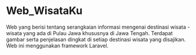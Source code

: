 # Web_WisataKu
Web yang berisi tentang serangkaian informasi mengenai destinasi wisata - wisata yang ada di Pulau Jawa khususnya di Jawa Tengah. Terdapat gambar serta penjelasan dingkat di setiap destinasi wisata yang disajikan. Web ini menggunakan framework Laravel.
